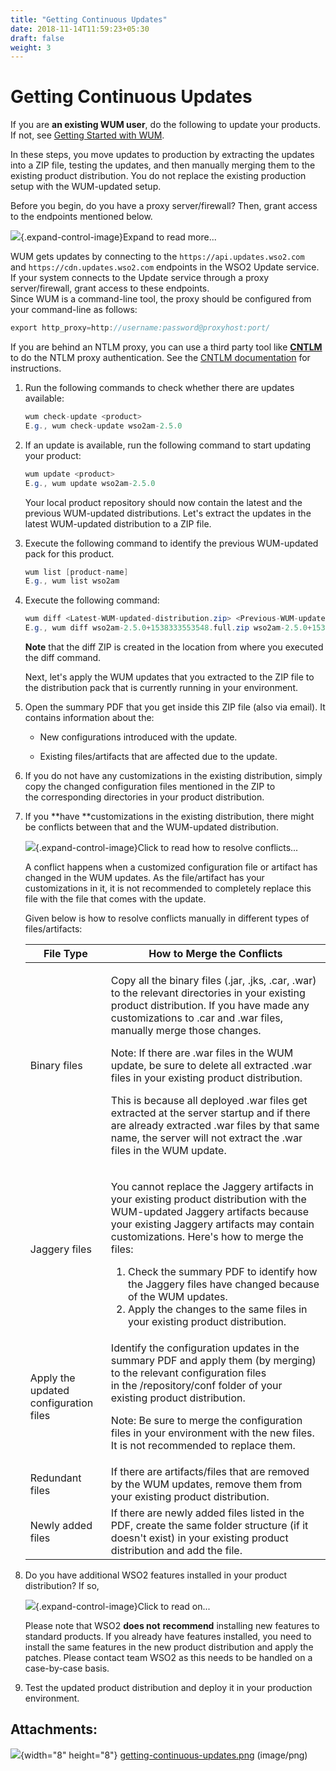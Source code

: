 ```yaml
---
title: "Getting Continuous Updates"
date: 2018-11-14T11:59:23+05:30
draft: false
weight: 3
---
```

# Getting Continuous Updates

If you are **an existing WUM user**, do the following to update your
products. If not, see [Getting Started with
WUM](Getting-Started_103318232.html).

In these steps, you move updates to production by extracting the updates
into a ZIP file, testing the updates, and then manually merging them to
the existing product distribution. You do not replace the existing
production setup with the WUM-updated setup.

Before you begin, do you have a proxy server/firewall? Then, grant
access to the endpoints mentioned below.

![](images/icons/grey_arrow_down.png){.expand-control-image}Expand to
read more...

WUM gets updates by connecting to the `https://api.updates.wso2.com`
and `https://cdn.updates.wso2.com` endpoints in the WSO2 Update service.
If your system connects to the Update service through a proxy
server/firewall, grant access to these endpoints.  
Since WUM is a command-line tool, the proxy should be configured from
your command-line as follows: 

``` java
export http_proxy=http://username:password@proxyhost:port/
```

If you are behind an NTLM proxy, you can use a third party tool like
**[CNTLM](http://cntlm.sourceforge.net/)** to do the NTLM proxy
authentication. See the [CNTLM
documentation](http://cntlm.sourceforge.net/) for instructions.

1.  Run the following commands to check whether there are updates
    available:

    ``` java
    wum check-update <product>
    E.g., wum check-update wso2am-2.5.0
    ```

2.  If an update is available, run the following command to start
    updating your product:

    ``` java
    wum update <product>
    E.g., wum update wso2am-2.5.0
    ```

    Your local product repository should now contain the latest and the
    previous WUM-updated distributions. Let's extract the updates in the
    latest WUM-updated distribution to a ZIP file.

3.  Execute the following command to identify the previous WUM-updated
    pack for this product.

    ``` java
    wum list [product-name]
    E.g., wum list wso2am
    ```

4.  Execute the following command:

    ``` java
    wum diff <Latest-WUM-updated-distribution.zip> <Previous-WUM-updated-distribution.zip>
    E.g., wum diff wso2am-2.5.0+1538333553548.full.zip wso2am-2.5.0+1537333553538.full.zip
    ```

    **Note** that the diff ZIP is created in the location from where you
    executed the diff command.

    Next, let's apply the WUM updates that you extracted to the ZIP file
    to the distribution pack that is currently running in your
    environment.

5.  Open the summary PDF that you get inside this ZIP file (also via
    email). It contains information about the:

    -   New configurations introduced with the update.

    -   Existing files/artifacts that are affected due to the update.

6.  If you do not have any customizations in the existing distribution,
    simply copy the changed configuration files mentioned in the ZIP to
    the corresponding directories in your product distribution.

7.  If you **have **customizations in the existing distribution, there
    might be conflicts between that and the WUM-updated distribution. 

    ![](images/icons/grey_arrow_down.png){.expand-control-image}Click to
    read how to resolve conflicts...

    A conflict happens when a customized configuration file or artifact
    has changed in the WUM updates. As the file/artifact has your
    customizations in it, it is not recommended to completely replace
    this file with the file that comes with the update.

    Given below is how to resolve conflicts manually in different types
    of files/artifacts:

    <table>
    <thead>
    <tr class="header">
    <th>File Type</th>
    <th>How to Merge the Conflicts</th>
    </tr>
    </thead>
    <tbody>
    <tr class="odd">
    <td>Binary files</td>
    <td><div class="content-wrapper">
    <p>Copy all the binary files (.jar, .jks, .car, .war) to the relevant directories in your existing product distribution. If you have made any customizations to .car and .war files, manually merge those changes.</p>
    <div>
    <div>
    <p>Note: If there are .war files in the WUM update, be sure to delete all extracted .war files in your existing product distribution.</p>
    <p>This is because all deployed .war files get extracted at the server startup and if there are already extracted .war files by that same name, the server will not extract the .war files in the WUM update.</p>
    </div>
    </div>
    </div></td>
    </tr>
    <tr class="even">
    <td>Jaggery files</td>
    <td><p>You cannot replace the Jaggery artifacts in your existing product distribution with the WUM-updated Jaggery artifacts because your existing Jaggery artifacts may contain customizations. Here's how to merge the files:</p>
    <ol>
    <li>Check the summary PDF to identify how the Jaggery files have changed because of the WUM updates.</li>
    <li>Apply the changes to the same files in your existing product distribution.</li>
    </ol></td>
    </tr>
    <tr class="odd">
    <td>Apply the updated configuration files</td>
    <td><p>Identify the configuration updates in the summary PDF and apply them (by merging) to the relevant configuration files in the /repository/conf folder of your existing product distribution.</p>
    <p>Note: Be sure to merge the configuration files in your environment with the new files. It is not recommended to replace them.</p></td>
    </tr>
    <tr class="even">
    <td>Redundant files</td>
    <td>If there are artifacts/files that are removed by the WUM updates, remove them from your existing product distribution.</td>
    </tr>
    <tr class="odd">
    <td>Newly added files</td>
    <td>If there are newly added files listed in the PDF, create the same folder structure (if it doesn't exist) in your existing product distribution and add the file.</td>
    </tr>
    </tbody>
    </table>

8.  Do you have additional WSO2 features installed in your product
    distribution? If so,

    ![](images/icons/grey_arrow_down.png){.expand-control-image}Click to
    read on...

    Please note that WSO2 **does not** **recommend** installing new
    features to standard products. If you already have features
    installed, you need to install the same features in the new product
    distribution and apply the patches. Please contact team WSO2 as this
    needs to be handled on a case-by-case basis.

9.  Test the updated product distribution and deploy it in your
    production environment.

## Attachments:

![](images/icons/bullet_blue.gif){width="8" height="8"}
[getting-continuous-updates.png](attachments/103318234/103318235.png)
(image/png)  
